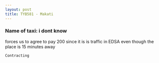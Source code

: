 ```yaml
---
layout: post
title: TYB581 - Makati
---
```


### Name of taxi: i dont know

forces us to agree to pay 200 since it is is traffic in EDSA even though the place is 15 minutes away

```Contracting```
